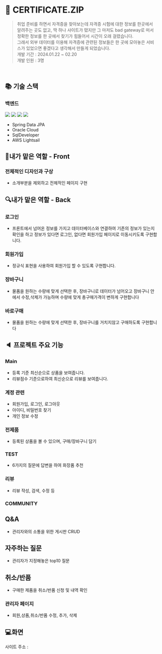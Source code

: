 # 📜 CERTIFICATE.ZIP
> 취업 준비를 하면서 자격증을 찾아보는데  자격증 시험에 대한 정보를 한곳에서 알려주는 곳도 없고, 딱 하나 사이트가 떴지만 그 마저도 bad gateway로 떠서 정확한 정보를 한 곳에서 찾기가 힘들어서 시간이 오래 걸렸습니다.
> <br>그래서 외부 데이터를 이용해 자격증에 관련된 정보들은 한 곳에 모아놓은 서비스가 있었으면 좋겠다고 생각해서 만들게 되었습니다.
<br>개발 기간 : 2024.01.22 ~ 02.20
> <br>개발 인원 : 3명
<br>

## :books: 기술 스택
### 백엔드  
<img src="https://img.shields.io/badge/java-007396?style=for-the-badge&logo=java&logoColor=white"> <img src="https://img.shields.io/badge/Spring_Boot-6DB33F?style=for-the-badge&logo=spring-boot&logoColor=white"> <img src="https://img.shields.io/badge/oracle-F80000?style=for-the-badge&logo=oracle&logoColor=white">
<img src="https://img.shields.io/badge/oracle-F80000?style=for-the-badge&logo=oracle&logoColor=white"> 
- Spring Data JPA
- Oracle Cloud
- SqlDeveloper
- AWS Lightsail
 
## 🔎내가 맡은 역할 - Front

### 전체적인 디자인과 구상

- 소개부분을 제외하고 전체적인 페이지 구현

## 🔍내가 맡은 역할 - Back

### 로그인

- 프론트에서 넘어온 정보를 가지고 데이터베이스와 연결하여 기존의 정보가 있는지 확인을 하고 
  정보가 있다면 로그인, 없다면 회원가입 페이지로 이동시키도록 구현합니다.

### 회원가입

- 정규식 표현을 사용하여 회원가입 할 수 있도록 구현합니다.

### 장바구니

- 물품을 원하는 수량에 맞게 선택한 후, 장바구니로 데이터가 넘어오고 장바구니 안에서 수정,삭제가 가능하며 수량에 맞게 총구매가격이 변하게 구현합니다

### 바로구매

- 물품을 원하는 수량에 맞게 선택한 후, 장바구니를 거치지않고 구매하도록 구현합니다


## :speaker: 프로젝트 주요 기능 

### Main
- 등록 기준 최신순으로 상품을 보여줍니다.
- 리뷰점수 기준으로하여 최신순으로 리뷰를 보여줍니다.
### 계정 관련
- 회원가입, 로그인, 로그아웃
- 아이디, 비밀번호 찾기
- 개인 정보 수정
### 전제품
- 등록된 상품을 볼 수 있으며, 구매/장바구니 담기
### TEST
- 6가지의 질문에 답변을 하여 화장품 추천
### 리뷰 
- 리뷰 작성, 검색, 수정 등
### COMMUNITY
## Q&A
- 관리자와의 소통을 위한 게시판 CRUD
## 자주하는 질문
- 관리자가 지정해놓은 top10 질문
## 취소/반품
- 구매한 제품을 취소/반품 신청 및 내역 확인
### 관리자 페이지
- 회원,상품,취소/반품 수정, 추가, 삭제

## 💻화면

사이트 주소 :


